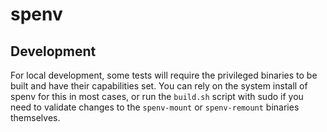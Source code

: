 # spenv

## Development

For local development, some tests will require the privileged binaries to be built and have their capabilities set. You can rely on the system install of spenv for this in most cases, or run the `build.sh` script with sudo if you need to validate changes to the `spenv-mount` or `spenv-remount` binaries themselves.
